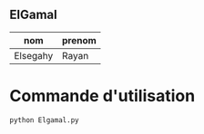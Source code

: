 ## ElGamal

|      nom    |    prenom   |
|-------------|-------------|
|   Elsegahy  |    Rayan    |

# Commande d'utilisation
``` 
python Elgamal.py

```

